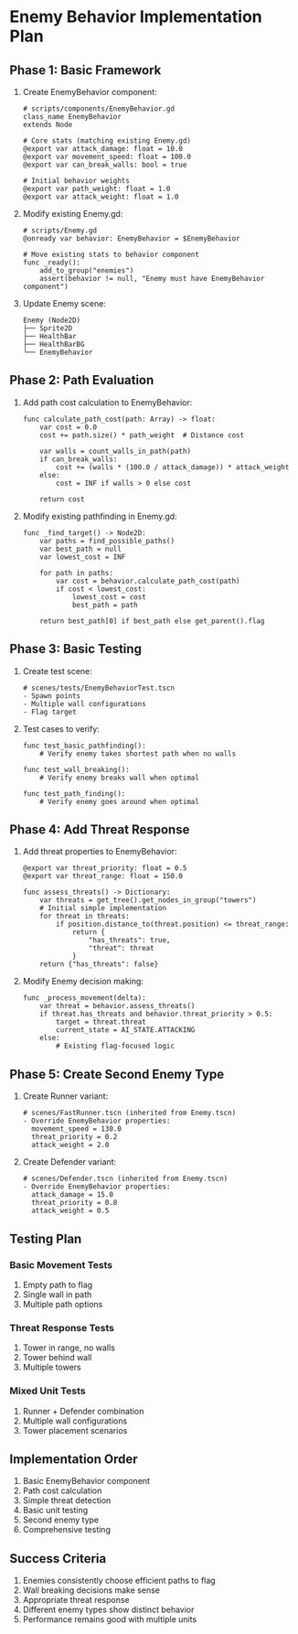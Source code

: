 # Enemy Behavior Implementation Plan

## Phase 1: Basic Framework
1. Create EnemyBehavior component:
   ```gdscript
   # scripts/components/EnemyBehavior.gd
   class_name EnemyBehavior
   extends Node
   
   # Core stats (matching existing Enemy.gd)
   @export var attack_damage: float = 10.0
   @export var movement_speed: float = 100.0
   @export var can_break_walls: bool = true
   
   # Initial behavior weights
   @export var path_weight: float = 1.0
   @export var attack_weight: float = 1.0
   ```

2. Modify existing Enemy.gd:
   ```gdscript
   # scripts/Enemy.gd
   @onready var behavior: EnemyBehavior = $EnemyBehavior
   
   # Move existing stats to behavior component
   func _ready():
       add_to_group("enemies")
       assert(behavior != null, "Enemy must have EnemyBehavior component")
   ```

3. Update Enemy scene:
   ```
   Enemy (Node2D)
   ├── Sprite2D
   ├── HealthBar
   ├── HealthBarBG
   └── EnemyBehavior
   ```

## Phase 2: Path Evaluation
1. Add path cost calculation to EnemyBehavior:
   ```gdscript
   func calculate_path_cost(path: Array) -> float:
       var cost = 0.0
       cost += path.size() * path_weight  # Distance cost
       
       var walls = count_walls_in_path(path)
       if can_break_walls:
           cost += (walls * (100.0 / attack_damage)) * attack_weight
       else:
           cost = INF if walls > 0 else cost
           
       return cost
   ```

2. Modify existing pathfinding in Enemy.gd:
   ```gdscript
   func _find_target() -> Node2D:
       var paths = find_possible_paths()
       var best_path = null
       var lowest_cost = INF
       
       for path in paths:
           var cost = behavior.calculate_path_cost(path)
           if cost < lowest_cost:
               lowest_cost = cost
               best_path = path
               
       return best_path[0] if best_path else get_parent().flag
   ```

## Phase 3: Basic Testing
1. Create test scene:
   ```gdscript
   # scenes/tests/EnemyBehaviorTest.tscn
   - Spawn points
   - Multiple wall configurations
   - Flag target
   ```

2. Test cases to verify:
   ```gdscript
   func test_basic_pathfinding():
       # Verify enemy takes shortest path when no walls
       
   func test_wall_breaking():
       # Verify enemy breaks wall when optimal
       
   func test_path_finding():
       # Verify enemy goes around when optimal
   ```

## Phase 4: Add Threat Response
1. Add threat properties to EnemyBehavior:
   ```gdscript
   @export var threat_priority: float = 0.5
   @export var threat_range: float = 150.0
   
   func assess_threats() -> Dictionary:
       var threats = get_tree().get_nodes_in_group("towers")
       # Initial simple implementation
       for threat in threats:
           if position.distance_to(threat.position) <= threat_range:
               return {
                   "has_threats": true,
                   "threat": threat
               }
       return {"has_threats": false}
   ```

2. Modify Enemy decision making:
   ```gdscript
   func _process_movement(delta):
       var threat = behavior.assess_threats()
       if threat.has_threats and behavior.threat_priority > 0.5:
           target = threat.threat
           current_state = AI_STATE.ATTACKING
       else:
           # Existing flag-focused logic
   ```

## Phase 5: Create Second Enemy Type
1. Create Runner variant:
   ```gdscript
   # scenes/FastRunner.tscn (inherited from Enemy.tscn)
   - Override EnemyBehavior properties:
     movement_speed = 130.0
     threat_priority = 0.2
     attack_weight = 2.0
   ```

2. Create Defender variant:
   ```gdscript
   # scenes/Defender.tscn (inherited from Enemy.tscn)
   - Override EnemyBehavior properties:
     attack_damage = 15.0
     threat_priority = 0.8
     attack_weight = 0.5
   ```

## Testing Plan

### Basic Movement Tests
1. Empty path to flag
2. Single wall in path
3. Multiple path options

### Threat Response Tests
1. Tower in range, no walls
2. Tower behind wall
3. Multiple towers

### Mixed Unit Tests
1. Runner + Defender combination
2. Multiple wall configurations
3. Tower placement scenarios

## Implementation Order
1. Basic EnemyBehavior component
2. Path cost calculation
3. Simple threat detection
4. Basic unit testing
5. Second enemy type
6. Comprehensive testing

## Success Criteria
1. Enemies consistently choose efficient paths to flag
2. Wall breaking decisions make sense
3. Appropriate threat response
4. Different enemy types show distinct behavior
5. Performance remains good with multiple units 